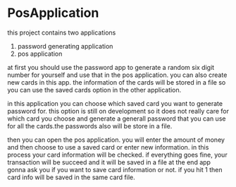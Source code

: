# PosApplication

this project contains two applications
1. password generating application
2. pos application

at first you should use the password app to generate a random six digit number for yourself and use that in the pos application.
you can also create new cards in this app. the information of the cards will be stored in a file so you can use the saved cards option in the other application.

in this application you can choose which saved card you want to generate password for. this option is still on development so it does not really care for which card you choose and generate a generall password that you can use for all the cards.the passwords also will be store in a file.

then you can open the pos application.
you will enter the amount of money and then choose to use a saved card or enter new information.
in this process your card information will be checked.
if everything goes fine, your transaction will be succeed and it will be saved in a file at the end app gonna ask you if you want to save card information or not.
if you hit 1 then card info will be saved in the same card file.
